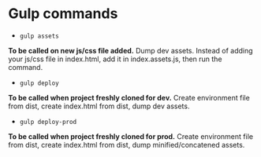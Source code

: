 # Gulp commands

 - `gulp assets`

**To be called on new js/css file added.**
Dump dev assets.
Instead of adding your js/css file in index.html,
add it in index.assets.js, then run the command.

 - `gulp deploy`

**To be called when project freshly cloned for dev.**
Create environment file from dist,
create index.html from dist,
dump dev assets.

 - `gulp deploy-prod`

**To be called when project freshly cloned for prod.**
Create environment file from dist,
create index.html from dist,
dump minified/concatened assets.

